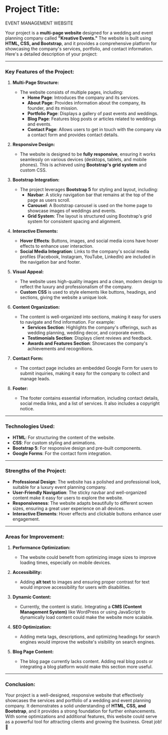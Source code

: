 # Project Title:

EVENT MANAGEMENT WEBSITE

Your project is a **multi-page website** designed for a wedding and event planning company called **"Kreative Events."** The website is built using **HTML, CSS, and Bootstrap**, and it provides a comprehensive platform for showcasing the company's services, portfolio, and contact information. Here's a detailed description of your project:

---

### **Key Features of the Project:**

1. **Multi-Page Structure:**
   - The website consists of multiple pages, including:
     - **Home Page**: Introduces the company and its services.
     - **About Page**: Provides information about the company, its founder, and its mission.
     - **Portfolio Page**: Displays a gallery of past events and weddings.
     - **Blog Page**: Features blog posts or articles related to weddings and events.
     - **Contact Page**: Allows users to get in touch with the company via a contact form and provides contact details.

2. **Responsive Design:**
   - The website is designed to be **fully responsive**, ensuring it works seamlessly on various devices (desktops, tablets, and mobile phones). This is achieved using **Bootstrap's grid system** and custom CSS.

3. **Bootstrap Integration:**
   - The project leverages **Bootstrap 5** for styling and layout, including:
     - **Navbar**: A sticky navigation bar that remains at the top of the page as users scroll.
     - **Carousel**: A Bootstrap carousel is used on the home page to showcase images of weddings and events.
     - **Grid System**: The layout is structured using Bootstrap's grid system for consistent spacing and alignment.

4. **Interactive Elements:**
   - **Hover Effects**: Buttons, images, and social media icons have hover effects to enhance user interaction.
   - **Social Media Integration**: Links to the company's social media profiles (Facebook, Instagram, YouTube, LinkedIn) are included in the navigation bar and footer.

5. **Visual Appeal:**
   - The website uses high-quality images and a clean, modern design to reflect the luxury and professionalism of the company.
   - **Custom CSS** is used to style elements like buttons, headings, and sections, giving the website a unique look.

6. **Content Organization:**
   - The content is well-organized into sections, making it easy for users to navigate and find information. For example:
     - **Services Section**: Highlights the company's offerings, such as wedding planning, wedding decor, and corporate events.
     - **Testimonials Section**: Displays client reviews and feedback.
     - **Awards and Features Section**: Showcases the company's achievements and recognitions.

7. **Contact Form:**
   - The contact page includes an embedded Google Form for users to submit inquiries, making it easy for the company to collect and manage leads.

8. **Footer:**
   - The footer contains essential information, including contact details, social media links, and a list of services. It also includes a copyright notice.

---

### **Technologies Used:**
- **HTML**: For structuring the content of the website.
- **CSS**: For custom styling and animations.
- **Bootstrap 5**: For responsive design and pre-built components.
- **Google Forms**: For the contact form integration.

---

### **Strengths of the Project:**
- **Professional Design**: The website has a polished and professional look, suitable for a luxury event planning company.
- **User-Friendly Navigation**: The sticky navbar and well-organized content make it easy for users to explore the website.
- **Responsiveness**: The website adapts beautifully to different screen sizes, ensuring a great user experience on all devices.
- **Interactive Elements**: Hover effects and clickable buttons enhance user engagement.

---

### **Areas for Improvement:**
1. **Performance Optimization:**
   - The website could benefit from optimizing image sizes to improve loading times, especially on mobile devices.
   
2. **Accessibility:**
   - Adding **alt text** to images and ensuring proper contrast for text would improve accessibility for users with disabilities.

3. **Dynamic Content:**
   - Currently, the content is static. Integrating a **CMS (Content Management System)** like WordPress or using JavaScript to dynamically load content could make the website more scalable.

4. **SEO Optimization:**
   - Adding meta tags, descriptions, and optimizing headings for search engines would improve the website's visibility on search engines.

5. **Blog Page Content:**
   - The blog page currently lacks content. Adding real blog posts or integrating a blog platform would make this section more useful.

---

### **Conclusion:**
Your project is a well-designed, responsive website that effectively showcases the services and portfolio of a wedding and event planning company. It demonstrates a solid understanding of **HTML, CSS, and Bootstrap**, and it provides a strong foundation for further enhancements. With some optimizations and additional features, this website could serve as a powerful tool for attracting clients and growing the business. Great job! 🚀
